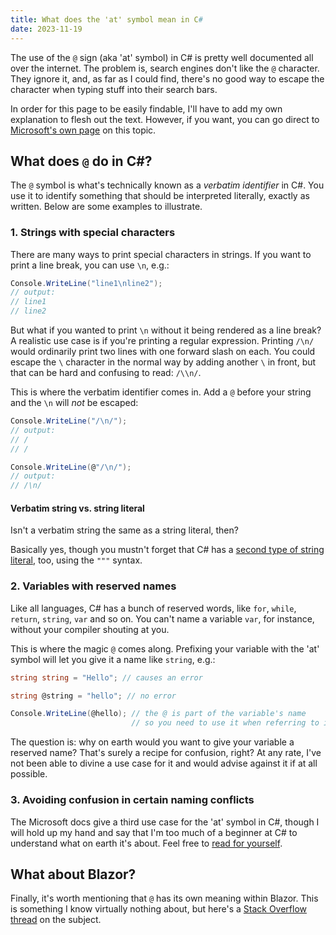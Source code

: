 ```yaml
---
title: What does the 'at' symbol mean in C#
date: 2023-11-19
---
```


The use of the `@` sign (aka 'at' symbol) in C# is pretty well documented all over the internet. The problem is, search engines don't like the `@` character. They ignore it, and, as far as I could find, there's no good way to escape the character when typing stuff into their search bars.

In order for this page to be easily findable, I'll have to add my own explanation to flesh out the text. However, if you want, you can go direct to [Microsoft's own page](https://learn.microsoft.com/en-us/dotnet/csharp/language-reference/tokens/verbatim) on this topic.

## What does `@` do in C#?

The `@` symbol is what's technically known as a _verbatim identifier_ in C#. You use it to identify something that should be interpreted literally, exactly as written. Below are some examples to illustrate.

### 1. Strings with special characters

There are many ways to print special characters in strings. If you want to print a line break, you can use `\n`, e.g.:

```cs
Console.WriteLine("line1\nline2");
// output:
// line1
// line2
```

But what if you wanted to print `\n` without it being rendered as a line break? A realistic use case is if you're printing a regular expression. Printing `/\n/` would ordinarily print two lines with one forward slash on each. You could escape the `\` character in the normal way by adding another `\` in front, but that can be hard and confusing to read: `/\\n/`.

This is where the verbatim identifier comes in. Add a `@` before your string and the `\n` will _not_ be escaped:

```cs
Console.WriteLine("/\n/");
// output:
// /
// /

Console.WriteLine(@"/\n/");
// output:
// /\n/
```

#### Verbatim string vs. string literal

Isn't a verbatim string the same as a string literal, then?

Basically yes, though you mustn't forget that C# has a [second type of string literal](https://learn.microsoft.com/en-us/dotnet/csharp/language-reference/builtin-types/reference-types#string-literals), too, using the `"""` syntax.

### 2. Variables with reserved names

Like all languages, C# has a bunch of reserved words, like `for`, `while`, `return`, `string`, `var` and so on. You can't name a variable `var`, for instance, without your compiler shouting at you.

This is where the magic `@` comes along. Prefixing your variable with the 'at' symbol will let you give it a name like `string`, e.g.:

```cs
string string = "Hello"; // causes an error

string @string = "hello"; // no error

Console.WriteLine(@hello); // the @ is part of the variable's name
                           // so you need to use it when referring to it
```

The question is: why on earth would you want to give your variable a reserved name? That's surely a recipe for confusion, right? At any rate, I've not been able to divine a use case for it and would advise against it if at all possible.

### 3. Avoiding confusion in certain naming conflicts

The Microsoft docs give a third use case for the 'at' symbol in C#, though I will hold up my hand and say that I'm too much of a beginner at C# to understand what on earth it's about. Feel free to [read for yourself](https://learn.microsoft.com/en-us/dotnet/csharp/language-reference/tokens/verbatim).

## What about Blazor?

Finally, it's worth mentioning that `@` has its own meaning within Blazor. This is something I know virtually nothing about, but here's a [Stack Overflow thread](https://stackoverflow.com/questions/71161139/why-do-some-blazor-component-properties-start-with-an-at-symbol) on the subject.
